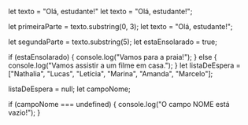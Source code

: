 let texto = "Olá, estudante!"
let texto = "Olá, estudante!";

let primeiraParte = texto.substring(0, 3);
let texto = "Olá, estudante!";

let segundaParte = texto.substring(5);
let estaEnsolarado = true;

if (estaEnsolarado) {
    console.log("Vamos para a praia!");
} else {
    console.log("Vamos assistir a um filme em casa.");
}
let listaDeEspera = ["Nathalia", "Lucas", "Letícia", "Marina", "Amanda", "Marcelo"];

listaDeEspera = null; 
let campoNome;

if (campoNome === undefined) {
    console.log("O campo NOME está vazio!");
} 
